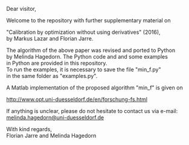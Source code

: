 Dear visitor,

Welcome to the repository with further supplementary material on

"Calibration by optimization without using derivatives" (2016), <br>
by Markus Lazar and Florian Jarre.

The algorithm of the above paper was revised and ported to Python <br>
by Melinda Hagedorn. The Python code and and some examples <br>
in Python are provided in this repository. <br>
To run the examples, it is necessary to save the file "min_f.py" <br>
in the same folder as "examples.py".

A Matlab implementation of the proposed algorithm "min_f" is given on

http://www.opt.uni-duesseldorf.de/en/forschung-fs.html

If anything is unclear, please do not hesitate to contact us via e-mail: <br>
melinda.hagedorn@uni-duesseldorf.de

With kind regards,<br>
Florian Jarre and Melinda Hagedorn
